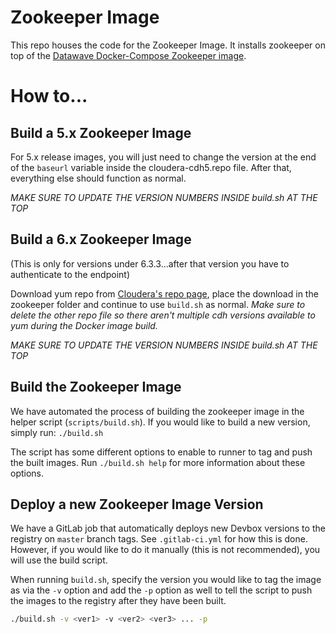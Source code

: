 # Zookeeper Image #

This repo houses the code for the Zookeeper Image. It installs zookeeper on
top of the [Datawave Docker-Compose Zookeeper image](https://github.com/ejrgilbert/zookeeper-cdh-docker).

# How to... #

## Build a 5.x Zookeeper Image ##

For 5.x release images, you will just need to change the version at the end of the `baseurl` variable inside
the cloudera-cdh5.repo file. After that, everything else should function as normal.

*MAKE SURE TO UPDATE THE VERSION NUMBERS INSIDE build.sh AT THE TOP*

## Build a 6.x Zookeeper Image ##

(This is only for versions under 6.3.3...after that version you have to authenticate to the endpoint)

Download yum repo from [Cloudera's repo page](https://docs.cloudera.com/documentation/enterprise/6/release-notes/topics/rg_cm_6_version_download.html),
place the download in the zookeeper folder and continue to use `build.sh` as normal. *Make sure to delete the other repo
file so there aren't multiple cdh versions available to yum during the Docker image build.*

*MAKE SURE TO UPDATE THE VERSION NUMBERS INSIDE build.sh AT THE TOP*

## Build the Zookeeper Image ##
We have automated the process of building the zookeeper image in the helper script
(`scripts/build.sh`). If you would like to build a new version, simply run:
`./build.sh`

The script has some different options to enable to runner to tag and push the built
images. Run `./build.sh help` for more information about these options.

## Deploy a new Zookeeper Image Version ##
We have a GitLab job that automatically deploys new Devbox versions to the registry
on `master` branch tags. See `.gitlab-ci.yml` for how this is done. However, if you
would like to do it manually (this is not recommended), you will use the build script.

When running `build.sh`, specify the version you would like to tag the image as via the
`-v` option and add the `-p` option as well to tell the script to push the images to the
registry after they have been built.
```bash
./build.sh -v <ver1> -v <ver2> <ver3> ... -p
```
